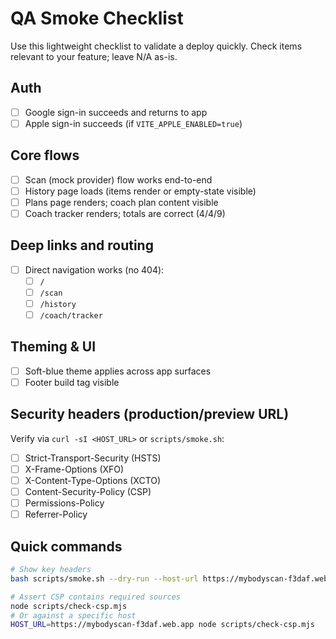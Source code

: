 # QA Smoke Checklist

Use this lightweight checklist to validate a deploy quickly. Check items relevant to your feature; leave N/A as-is.

## Auth
- [ ] Google sign-in succeeds and returns to app
- [ ] Apple sign-in succeeds (if `VITE_APPLE_ENABLED=true`)

## Core flows
- [ ] Scan (mock provider) flow works end-to-end
- [ ] History page loads (items render or empty-state visible)
- [ ] Plans page renders; coach plan content visible
- [ ] Coach tracker renders; totals are correct (4/4/9)

## Deep links and routing
- [ ] Direct navigation works (no 404):
  - [ ] `/`
  - [ ] `/scan`
  - [ ] `/history`
  - [ ] `/coach/tracker`

## Theming & UI
- [ ] Soft-blue theme applies across app surfaces
- [ ] Footer build tag visible

## Security headers (production/preview URL)
Verify via `curl -sI <HOST_URL>` or `scripts/smoke.sh`:
- [ ] Strict-Transport-Security (HSTS)
- [ ] X-Frame-Options (XFO)
- [ ] X-Content-Type-Options (XCTO)
- [ ] Content-Security-Policy (CSP)
- [ ] Permissions-Policy
- [ ] Referrer-Policy

## Quick commands
```bash
# Show key headers
bash scripts/smoke.sh --dry-run --host-url https://mybodyscan-f3daf.web.app

# Assert CSP contains required sources
node scripts/check-csp.mjs
# Or against a specific host
HOST_URL=https://mybodyscan-f3daf.web.app node scripts/check-csp.mjs
```
